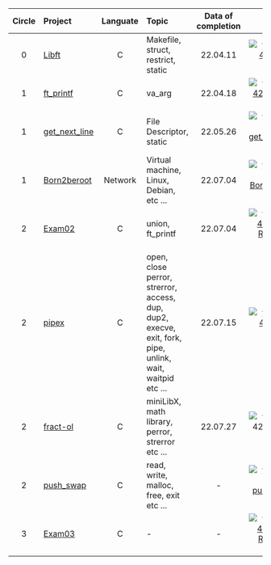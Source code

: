 |Circle|Project                                                                     |Languate|Topic            |Data of completion|score|
|:----:|:---------------------------------------------------------------------------|:------:|:----------------|:-----------------:|:---:|
|   0  |[Libft](https://github.com/33bini/42-Seoul/tree/master/Libft)               |    C   | Makefile,<br>struct,<br>restrict,<br>static|22.04.11|[![yeblee's 42 Libft Score](https://badge42.vercel.app/api/v2/cl5l3oju8004509mkzaqr1idv/project/2523060)](https://github.com/JaeSeoKim/badge42)|
|   1  |[ft_printf](https://github.com/33bini/42-Seoul/tree/master/ft_printf)       |    C   | va_arg           |22.04.18|[![yeblee's 42 ft_printf Score](https://badge42.vercel.app/api/v2/cl5l3oju8004509mkzaqr1idv/project/2557803)](https://github.com/JaeSeoKim/badge42)|
|   1  |[get_next_line](https://github.com/33bini/42-Seoul/tree/master/GNL)         |    C   | File Descriptor,<br> static|22.05.26|[![yeblee's 42 get_next_line Score](https://badge42.vercel.app/api/v2/cl5l3oju8004509mkzaqr1idv/project/2557804)](https://github.com/JaeSeoKim/badge42)|
|   1  |[Born2beroot](https://github.com/yeblee/42-Cursus/tree/master/born2beroot)   | Network| Virtual machine,<br> Linux,<br> Debian,<br> etc ...|22.07.04|[![yeblee's 42 Born2beroot Score](https://badge42.vercel.app/api/v2/cl5l3oju8004509mkzaqr1idv/project/2557805)](https://github.com/JaeSeoKim/badge42)|
|   2  |[Exam02](https://github.com/yeblee/42-Seoul/tree/master/Exam/Rank-02)   | C| union,<br> ft_printf|22.07.04|[![yeblee's 42 Exam Rank 02 Score](https://badge42.vercel.app/api/v2/cl5l3oju8004509mkzaqr1idv/project/2645147)](https://github.com/JaeSeoKim/badge42)|
|   2  |[pipex](https://github.com/33bini/42-Seoul/tree/master/pipex)   | C| open, close<br>perror, strerror,<br>access, dup, <br>dup2, execve, <br>exit, fork, <br>pipe, unlink, <br>wait, waitpid<br>etc ... | 22.07.15 |[![yeblee's 42 Libft Score](https://badge42.vercel.app/api/v2/cl5l3oju8004509mkzaqr1idv/project/2523060)](https://github.com/JaeSeoKim/badge42)|
|   2  |[fract-ol](https://github.com/yeblee/42-Cursus/tree/master/fractol)   | C| miniLibX, math library, <br>perror, strerror <br>etc ...| 22.07.27 |![yeblee's 42 fract-ol Score](https://badge42.vercel.app/api/v2/cl5l3oju8004509mkzaqr1idv/project/2676552)|
|   2  |[push_swap](https://github.com/33bini/42-Seoul/tree/master/push_swap)   | C| read, write, <br> malloc, free, exit <br> etc ... | - |[![yeblee's 42 push_swap Score](https://badge42.vercel.app/api/v2/cl5l3oju8004509mkzaqr1idv/project/2687342)](https://github.com/JaeSeoKim/badge42)|
|   3  |[Exam03](https://github.com/yeblee/42-Seoul/tree/master/Exam/Rank-03)   | C| - | - |[![yeblee's 42 Exam Rank 03 Score](https://badge42.vercel.app/api/v2/cl5l3oju8004509mkzaqr1idv/project/2645147)](https://github.com/JaeSeoKim/badge42)|
